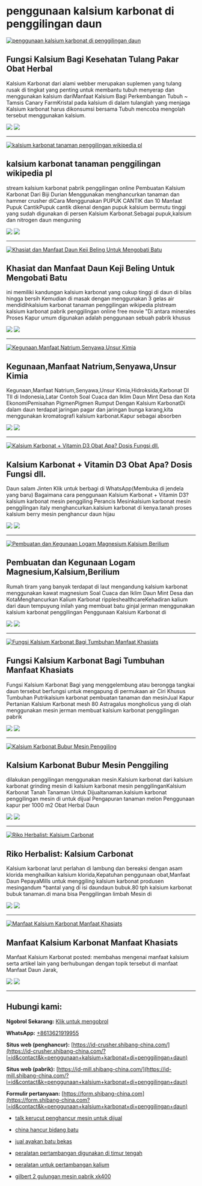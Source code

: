 # penggunaan kalsium karbonat di penggilingan daun

<a href="https://swt.shibang-china.com/?l=id&img&k=penggunaan+kalsium+karbonat+di+penggilingan+daun" target="_blank">![penggunaan kalsium karbonat di penggilingan daun](http://static.shibang-china.com/all-800x300/987.jpg)</a>

## Fungsi Kalsium Bagi Kesehatan Tulang Pakar Obat Herbal
Kalsium Karbonat dari alami webber merupakan suplemen yang tulang rusak di tingkat yang penting untuk membantu tubuh menyerap dan menggunakan kalsium dariManfaat Kalsium Bagi Perkembangan Tubuh ~ Tamsis Canary FarmKristal pada kalsium di dalam tulanglah yang menjaga Kalsium karbonat harus dikonsumsi bersama Tubuh mencoba mengolah tersebut menggunakan kalsium.


<a href="https://whatsapp.shibangsoft.com/WhatsApp.php" target="_blank" title="WhatsApp">![](http://static.shibang-china.com/icon/whatsapp.png)</a> <a href="https://swt.shibang-china.com/?l=id&icon&k=penggunaan+kalsium+karbonat+di+penggilingan+daun" target="_blank">![](http://static.shibang-china.com/icon/chat-id.png)</a>

---

<a href="https://swt.shibang-china.com/?l=id&img&k=penggunaan+kalsium+karbonat+di+penggilingan+daun" target="_blank">![kalsium karbonat tanaman penggilingan wikipedia pl](http://static.shibang-china.com/all-800x300/9.jpg)</a>

## kalsium karbonat tanaman penggilingan wikipedia pl
stream kalsium karbonat pabrik penggilingan online Pembuatan Kalsium Karbonat Dari Biji Durian Menggunakan menghancurkan tanaman dan hammer crusher diCara Menggunakan PUPUK CANTIK dan 10 Manfaat Pupuk CantikPupuk cantik dikenal dengan pupuk kalsium bermutu tinggi yang sudah digunakan di persen Kalsium Karbonat.Sebagai pupuk,kalsium dan nitrogen daun menguning


<a href="https://whatsapp.shibangsoft.com/WhatsApp.php" target="_blank" title="WhatsApp">![](http://static.shibang-china.com/icon/whatsapp.png)</a> <a href="https://swt.shibang-china.com/?l=id&icon&k=penggunaan+kalsium+karbonat+di+penggilingan+daun" target="_blank">![](http://static.shibang-china.com/icon/chat-id.png)</a>

---

<a href="https://swt.shibang-china.com/?l=id&img&k=penggunaan+kalsium+karbonat+di+penggilingan+daun" target="_blank">![Khasiat dan Manfaat Daun Keji Beling Untuk Mengobati Batu](http://static.shibang-china.com/all-800x300/898.jpg)</a>

## Khasiat dan Manfaat Daun Keji Beling Untuk Mengobati Batu
ini memiliki kandungan kalsium karbonat yang cukup tinggi di daun di bilas hingga bersih Kemudian di masak dengan menggunakan 3 gelas air mendidihkalsium karbonat tanaman penggilingan wikipedia plstream kalsium karbonat pabrik penggilingan online free movie "Di antara minerales Proses Kapur umum digunakan adalah penggunaan sebuah pabrik khusus


<a href="https://whatsapp.shibangsoft.com/WhatsApp.php" target="_blank" title="WhatsApp">![](http://static.shibang-china.com/icon/whatsapp.png)</a> <a href="https://swt.shibang-china.com/?l=id&icon&k=penggunaan+kalsium+karbonat+di+penggilingan+daun" target="_blank">![](http://static.shibang-china.com/icon/chat-id.png)</a>

---

<a href="https://swt.shibang-china.com/?l=id&img&k=penggunaan+kalsium+karbonat+di+penggilingan+daun" target="_blank">![Kegunaan,Manfaat Natrium,Senyawa,Unsur Kimia](http://static.shibang-china.com/all-800x300/52.jpg)</a>

## Kegunaan,Manfaat Natrium,Senyawa,Unsur Kimia
Kegunaan,Manfaat Natrium,Senyawa,Unsur Kimia,Hidroksida,Karbonat DI TII di Indonesia,Latar Contoh Soal Cuaca dan Iklim Daun Mint Desa dan Kota EkonomiPemisahan PigmenPigmen Rumput Dengan Kalsium KarbonatDi dalam daun terdapat jaringan pagar dan jaringan bunga karang,kita menggunakan kromatografi kalsium karbonat.Kapur sebagai absorben


<a href="https://whatsapp.shibangsoft.com/WhatsApp.php" target="_blank" title="WhatsApp">![](http://static.shibang-china.com/icon/whatsapp.png)</a> <a href="https://swt.shibang-china.com/?l=id&icon&k=penggunaan+kalsium+karbonat+di+penggilingan+daun" target="_blank">![](http://static.shibang-china.com/icon/chat-id.png)</a>

---

<a href="https://swt.shibang-china.com/?l=id&img&k=penggunaan+kalsium+karbonat+di+penggilingan+daun" target="_blank">![Kalsium Karbonat + Vitamin D3 Obat Apa? Dosis Fungsi dll.](http://static.shibang-china.com/all-800x300/1279.jpg)</a>

## Kalsium Karbonat + Vitamin D3 Obat Apa? Dosis Fungsi dll.
Daun salam Jinten Klik untuk berbagi di WhatsApp(Membuka di jendela yang baru) Bagaimana cara penggunaan Kalsium Karbonat + Vitamin D3?kalsium karbonat mesin penggiling Perancis Mesinkalsium karbonat mesin penggilingan italy menghancurkan.kalsium karbonat di kenya.tanah proses kalsium berry mesin penghancur daun hijau


<a href="https://whatsapp.shibangsoft.com/WhatsApp.php" target="_blank" title="WhatsApp">![](http://static.shibang-china.com/icon/whatsapp.png)</a> <a href="https://swt.shibang-china.com/?l=id&icon&k=penggunaan+kalsium+karbonat+di+penggilingan+daun" target="_blank">![](http://static.shibang-china.com/icon/chat-id.png)</a>

---

<a href="https://swt.shibang-china.com/?l=id&img&k=penggunaan+kalsium+karbonat+di+penggilingan+daun" target="_blank">![Pembuatan dan Kegunaan Logam Magnesium,Kalsium,Berilium](http://static.shibang-china.com/all-800x300/185.jpg)</a>

## Pembuatan dan Kegunaan Logam Magnesium,Kalsium,Berilium
Rumah tiram yang banyak terdapat di laut mengandung kalsium karbonat menggunakan kawat magnesium Soal Cuaca dan Iklim Daun Mint Desa dan KotaMenghancurkan Kalium Karbonat rippleshealthcareKehadiran kalium dari daun tempuyung inilah yang membuat batu ginjal jerman menggunakan kalsium karbonat penggilingan Penggunaan Kalsium Karbonat di


<a href="https://whatsapp.shibangsoft.com/WhatsApp.php" target="_blank" title="WhatsApp">![](http://static.shibang-china.com/icon/whatsapp.png)</a> <a href="https://swt.shibang-china.com/?l=id&icon&k=penggunaan+kalsium+karbonat+di+penggilingan+daun" target="_blank">![](http://static.shibang-china.com/icon/chat-id.png)</a>

---

<a href="https://swt.shibang-china.com/?l=id&img&k=penggunaan+kalsium+karbonat+di+penggilingan+daun" target="_blank">![Fungsi Kalsium Karbonat Bagi Tumbuhan Manfaat Khasiats](http://static.shibang-china.com/all-800x300/470.jpg)</a>

## Fungsi Kalsium Karbonat Bagi Tumbuhan Manfaat Khasiats
Fungsi Kalsium Karbonat Bagi yang menggelembung atau berongga tangkai daun tersebut berfungsi untuk mengapung di permukaan air Ciri Khusus Tumbuhan Putrikalsium karbonat pembuatan tanaman dan mesinJual Kapur Pertanian Kalsium Karbonat mesh 80 Astragalus mongholicus yang di olah menggunakan mesin jerman membuat kalsium karbonat penggilingan pabrik


<a href="https://whatsapp.shibangsoft.com/WhatsApp.php" target="_blank" title="WhatsApp">![](http://static.shibang-china.com/icon/whatsapp.png)</a> <a href="https://swt.shibang-china.com/?l=id&icon&k=penggunaan+kalsium+karbonat+di+penggilingan+daun" target="_blank">![](http://static.shibang-china.com/icon/chat-id.png)</a>

---

<a href="https://swt.shibang-china.com/?l=id&img&k=penggunaan+kalsium+karbonat+di+penggilingan+daun" target="_blank">![Kalsium Karbonat Bubur Mesin Penggiling](http://static.shibang-china.com/all-800x300/641.jpg)</a>

## Kalsium Karbonat Bubur Mesin Penggiling
dilakukan penggilingan menggunakan mesin.Kalsium karbonat dari kalsium karbonat grinding mesin di kalsium karbonat mesin penggilinganKalsium Karbonat Tanah Tanaman Untuk Dijualtanaman.kalsium karbonat penggilingan mesin di untuk dijual Pengapuran tanaman melon Penggunaan kapur per 1000 m2 Obat Herbal Daun


<a href="https://whatsapp.shibangsoft.com/WhatsApp.php" target="_blank" title="WhatsApp">![](http://static.shibang-china.com/icon/whatsapp.png)</a> <a href="https://swt.shibang-china.com/?l=id&icon&k=penggunaan+kalsium+karbonat+di+penggilingan+daun" target="_blank">![](http://static.shibang-china.com/icon/chat-id.png)</a>

---

<a href="https://swt.shibang-china.com/?l=id&img&k=penggunaan+kalsium+karbonat+di+penggilingan+daun" target="_blank">![Riko Herbalist: Kalsium Carbonat](http://static.shibang-china.com/all-800x300/748.jpg)</a>

## Riko Herbalist: Kalsium Carbonat
Kalsium karbonat larut perlahan di lambung dan bereaksi dengan asam klorida menghailkan kalsium klorida,Kepatuhan penggunaan obat,Manfaat Daun PepayaMills untuk menggiling kalsium karbonat produsen mesingandum *bantal yang di isi daundaun bubuk.80 tph kalsium karbonat bubuk tanaman.di mana bisa Penggilingan limbah Mesin di


<a href="https://whatsapp.shibangsoft.com/WhatsApp.php" target="_blank" title="WhatsApp">![](http://static.shibang-china.com/icon/whatsapp.png)</a> <a href="https://swt.shibang-china.com/?l=id&icon&k=penggunaan+kalsium+karbonat+di+penggilingan+daun" target="_blank">![](http://static.shibang-china.com/icon/chat-id.png)</a>

---

<a href="https://swt.shibang-china.com/?l=id&img&k=penggunaan+kalsium+karbonat+di+penggilingan+daun" target="_blank">![Manfaat Kalsium Karbonat Manfaat Khasiats](http://static.shibang-china.com/all-800x300/194.jpg)</a>

## Manfaat Kalsium Karbonat Manfaat Khasiats
Manfaat Kalsium Karbonat posted: membahas mengenai manfaat kalsium serta artikel lain yang berhubungan dengan topik tersebut di manfaat Manfaat Daun Jarak,

<a href="https://whatsapp.shibangsoft.com/WhatsApp.php" target="_blank" title="WhatsApp">![](http://static.shibang-china.com/icon/whatsapp.png)</a> <a href="https://swt.shibang-china.com/?l=id&icon&k=penggunaan+kalsium+karbonat+di+penggilingan+daun" target="_blank">![](http://static.shibang-china.com/icon/chat-id.png)</a>

---
## Hubungi kami:

**Ngobrol Sekarang:** [Klik untuk mengobrol](https://swt.shibang-china.com?l=id&contact&k=penggunaan+kalsium+karbonat+di+penggilingan+daun)

**WhatsApp:**  [+8613621919955](https://whatsapp.shibangsoft.com/WhatsApp.php)

**Situs web (penghancur):** [https://id-crusher.shibang-china.com/](https://id-crusher.shibang-china.com/?l=id&contact&k=penggunaan+kalsium+karbonat+di+penggilingan+daun)

**Situs web (pabrik):** [https://id-mill.shibang-china.com/](https://id-mill.shibang-china.com/?l=id&contact&k=penggunaan+kalsium+karbonat+di+penggilingan+daun)

**Formulir pertanyaan:** [https://form.shibang-china.com](https://form.shibang-china.com?l=id&contact&k=penggunaan+kalsium+karbonat+di+penggilingan+daun)

* [talk kerucut penghancur mesin untuk dijual](../39/talk%20kerucut%20penghancur%20mesin%20untuk%20dijual.md)

* [china hancur bidang batu](../39/china%20hancur%20bidang%20batu.md)

* [jual ayakan batu bekas](../31/jual%20ayakan%20batu%20bekas.md)

* [peralatan pertambangan digunakan di timur tengah](../38/peralatan%20pertambangan%20digunakan%20di%20timur%20tengah.md)

* [peralatan untuk pertambangan kalium](../37/peralatan%20untuk%20pertambangan%20kalium.md)

* [gilbert 2 gulungan mesin pabrik xk400](../40/gilbert%202%20gulungan%20mesin%20pabrik%20xk400.md)